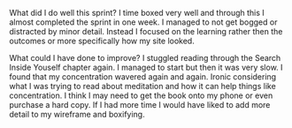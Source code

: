 What did I do well this sprint?
I time boxed very well and through this I almost completed the sprint in one week. I managed to not get bogged or distracted by minor detail. Instead I focused on the learning rather then the outcomes or more specifically how my site looked.

What could I have done to improve?
I stuggled reading through the Search Inside Youself chapter again. I managed to start but then it was very slow. I found that my concentration wavered again and again. Ironic considering what I was trying to read about meditation and how it can help things like concentration. I think I may need to get the book onto my phone or even purchase a hard copy. If I had more time I would have liked to add more detail to my wireframe and boxifying.